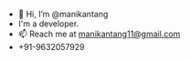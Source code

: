 - 👋 Hi, I’m @manikantang
- I'm a developer.
- 📫 Reach me at manikantang11@gmail.com
- +91-9632057929

